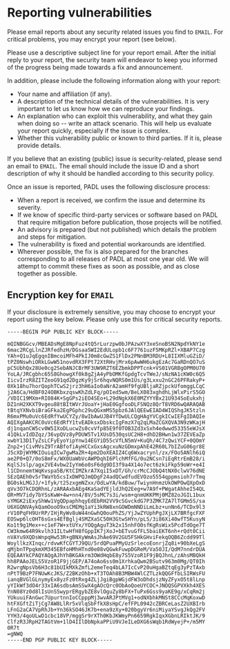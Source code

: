 # Reporting vulnerabilities

Please email reports about any security related issues you find to
`EMAIL`. For critical problems, you may encrypt your report (see
below).

Please use a descriptive subject line for your report email. After the initial
reply to your report, the security team will endeavor to keep you informed of
the progress being made towards a fix and announcement.

In addition, please include the following information along with your report:

* Your name and affiliation (if any).
* A description of the technical details of the vulnerabilities. It is very
  important to let us know how we can reproduce your findings.
* An explanation who can exploit this vulnerability, and what they gain when
  doing so -- write an attack scenario. This will help us evaluate your report
  quickly, especially if the issue is complex.
* Whether this vulnerability public or known to third parties. If it is, please
  provide details.

If you believe that an existing (public) issue is security-related, please send
an email to `EMAIL`. The email should include the issue ID and
a short description of why it should be handled according to this security
policy.

Once an issue is reported, PADL uses the following disclosure process:

* When a report is received, we confirm the issue and determine its severity.
* If we know of specific third-party services or software based on PADL
  that require mitigation before publication, those projects will be notified.
* An advisory is prepared (but not published) which details the problem and
  steps for mitigation.
* The vulnerability is fixed and potential workarounds are identified.
* Wherever possible, the fix is also prepared for the branches corresponding to
  all releases of PADL at most one year old. We will attempt to commit
  these fixes as soon as possible, and as close together as possible.

## Encryption key for `EMAIL`

If your disclosure is extremely sensitive, you may choose to encrypt your
report using the key below. Please only use this for critical security
reports.

```
-----BEGIN PGP PUBLIC KEY BLOCK-----

mQINBGGcv/MBEADsMgE8NpFuz4tQ5rLurzpw0bJPAzwXY3xeSnoBSN2NpdYkNY1e
6mac2RCgLlnZJRfedhzH/DGsaaSWI2EdULopb1c6F7761uzF5MKpRZl+XBAP7Czg
YAh+Q1uJqEgqnIBmcoiMFh4PkIJ0m8cGwZS1FlDx2PNnBM3RDU+L8IIXMluGZiD/
tPZ0NswhiORkLGwW51novdRX3FPt72XtRHvjMrx6pAwWH6ukgEzAc7GaRDnQO7uS
pC5UbhQx28Ue0cg2SebANJCBrMF3UW9RZT6EZbmkDPPTcnk+VS01VGRBgOPM0U70
YoLA/JRCgbhc65S8GhowgXf0k8gZjA4yPbOMKfGpdgTcvTWeJ/sNzNA1cKW0c6Q5
IicvIrzR8ZITZeoG91qd2DgzKy9jSr6hqvNQRS0m1Us/g3Lxxu2nGC26PFRakyP+
0Xk18hu7horQophTCwS2jrz3hH6aIo0aNrA2amHf9fgUBljaRZjpckUfomggLCqC
j2A6Ca/HdBF024OBKbxzqswKhZdLFq/pOIed5wm/BeLX083xghdhLjWlxPirS5GO
/VDIC19MXm+RI084K+SgGPs2iEO4SEo+L29dNgkX6E0MZYYYBx21U934SoEukxhj
DZ1nH2XKXT9vgeu88tBItWVrJUoaY+jHaE0GgfooDLFSNQz8QrT8VRD6wQARAQAB
tBtqYXNvbiBraGFka2EgPGphc29uQGxmMS5pbz6JAlQEEwEIAD4WIQShgJK5tzln
R6mxPMu0uVc6EdRfYwUCYZy/8wIbAwUJB4YfDwULCQgHAgYVCgkICwIEFgIDAQIe
AQIXgAAKCRC0uVc6EdRfY1tvEADksxDbskcIgFmzX7q2qLMaZCGXQVA3N9zWKajH
dj1nqanCW5cv0W5IXoDLucwZs0cvVfp85E9f0TOB3Zd3xSxh4edwwd53355eWJsX
41QkLvIdDZqz/36vpQVz8yPDUW5Tv1XUsD530qsUC2H8+dhD2BHwn1w37ZEVEaZp
xwbY13D1TyZsLCFyEyoYipYnw14EGYiD55cVfLN5mV+KuQh/4C7zQwiYCF+0QOmY
Znp2+jCivMVsZ9TrABfofiAyHCCxGxsAgcxuNzGDmxpAhE42R60L7bIZuG06gr8E
J5cXDjWYMKIOuiqICw7gwMaZR+4pm2DoXEAIZ4Cq6Wxacrynl/zx/FOo5ANlh6iQ
ae2P0+Q7/0oS8mFx/WX0UaWbVcAWPDqhI6PlchMfFG/0u2NCsn7iEqRtrEmB28/i
KqlSJslp/agx2VE4vbw2IyYm6o0sF6dg9DI3f9a4X14o7ect6zkiFkp59oWr+e4I
l1CDnnemtWqKvspa5B/KtCIMZkrA7XqiI5xDT/Gh/crMcCJObQ4tNX0clwV76dNE
SEzQAEh0v5rTWaYb5csIxDWPQJmQDgF24adQCwdfudEVOzo5554qppmsioh7rTmq
BG0skLMGJJ/+1fyk/t25zxgmNZxx/OdLwYA/kdBuw/TwiynHnmzUkOWPOwQXpOxD
qVv3O7kCDQRhnL/zARAAxbAEg4KaSadYEjldJhQ2Eeg+w7A9f+PWgatAhheI54QL
OR+MV7idy7bYSsKwW+4w+nn4/8V/5sMC7s3i/wsm+qnmUKKPMj0MZ82oJGIL1bux
sYMGK2iExyShWw1VgQDpaphhqyEdEbRH2VV9cSGvckdG7P3ZMK7ZA7lTGMm5S/sa
U6XGQNVAykQamOooO9xsCMEMg1aYi3kRW8xnGOWDmNNDiLmLbz+unNn6/TCDx9l3
rV10PqFH9UrRP/IHjRyWv8uW44nGwhQ0ouPhZS/YjJwZYUphPgJXjLX7BRfgcFXF
EOSwp6lcOHT6sGxs4EfBglj4SMZXaSC50H3GtwSHYn/pLS/3i86Xi40wfT5KusyN
Ko1t9g1Mex++c1eF7W+xtUYx/YOQgAguT3k2x15nhFO0sfKgRsWix5PcdTdOge7T
CW3kmw64R9kvlh31ILtwHfH8fGppIK7jXoJ+bETvuGfFL5baiEKT6nh+rQdt0Cii
nVAYu9XQDsWnpqHw53R+gBNXyWmAsJhAe69V2GU5FSHkGHviFekqOQB6Zcdd99Tl
WoyllkzXInqc/rdvwKfCGYTJ9QU/5rdQPuaPMyUzSrlecoEonrjZq8i+90bXeLgS
qMjbnTPpqkmXM345EBfoHMhHTnd0e08vQGwkFuwpDGReM/Va50JI/QdM7nndrDUA
EQEAAYkCPAQYAQgAJhYhBKGAkrm3OWdHqbE8y7S5VzoR1F9jBQJhnL/zAhsMBQkH
hh8PAAoJELS5VzoR1F9jjGEP/A74oAo6ss0m1XrhkaQwm2BSutv963m0Mg/QT0Ih
R2wrgNpsVb6H3c81bUIkMXkZmfL2emeTeq4bLA7IcCvP20uHgaBZtqEg3yPzTAxb
nPtT9BzP7FNUwKcJKS/Z2BKzOhb+xT3TOAh8B3MBW4WlCZTLzkQQGFfbLSIRWsFU
ianqBVGlGLnymyEx8yzFz0tRxg4ZLjJgiBgpWGjdFW3oDhdsjzNyZFyxO5t8lLnp
yYIkWf3dO4r33xIA6sdbsAmSSwX4gAOcQrc0ObAoQoeUYCOC+JNOQSGPVXkh4XES
YnN08Yz0d8lIsUnSSwyprERgybZE8vlOguZy8bFX+TuPx6Gss9yaKE9g/xCqRm2j
YUkuuiFAnGwc7UpurtnnIoCCpppMj3wvARJPtMVg1+odNXbhkMNSt8CCcMqKoxwD
htFXGftZiTjCg7AW8LlRr5xVlqSbFfkX8sHpC/efFPL0942cZBRCeLasZ2UXBIrb
LFnG2aCA7VpRhJb+Yn36kSO46JK7b+ena9zXy+020bgyVr6niMiyaYSvgJkQg2FV
YYH3/4qoULwD1cbc18VP/mggSr9rXTh0KbJKWmyPn6659RgkIqxXGbnLRIktJK/9
ClfzR3JRpH2TAGtVm+1lD4IIlDbNpkaPPiU9VJeILeDXG6sWqb1RdWyejP+/m5MY
0R7t
=gNWQ
-----END PGP PUBLIC KEY BLOCK-----
```
